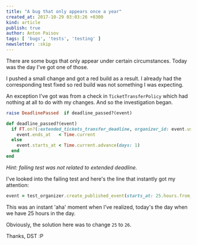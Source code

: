 ```yaml
---
title: "A bug that only appears once a year"
created_at: 2017-10-29 03:03:26 +0300
kind: article
publish: true
author: Anton Paisov
tags: [ 'bugs', 'tests', 'testing' ]
newsletter: :skip
---
```


There are some bugs that only appear under certain circumstances. Today was the day I've got one of those.

<!-- more -->

I pushed a small change and got a red build as a result. I already had the corresponding test fixed so red build was not something I was expecting.

An exception I've got was from a check in `TicketTransferPolicy` which had nothing at all to do with my changes. And so the investigation began.

```ruby
raise DeadlinePassed  if deadline_passed?(event)
```

```ruby
def deadline_passed?(event)
  if FT.on?(:extended_tickets_transfer_deadline, organizer_id: event.user_id)
    event.ends_at   < Time.current
  else
    event.starts_at < Time.current.advance(days: 1)
  end
end
```

_Hint: failing test was not related to extended deadline._

I've looked into the failing test and here's the line that instantly got my attention:

```ruby
event = test_organizer.create_published_event(starts_at: 25.hours.from_now)
```

This was an instant 'aha' moment when I've realized, today's the day when we have 25 hours in the day.

Obviously, the solution here was to change `25` to `26`.

Thanks, DST :P
